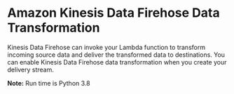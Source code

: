 # Amazon Kinesis Data Firehose Data Transformation

Kinesis Data Firehose can invoke your Lambda function to transform incoming source data and deliver the transformed data to destinations. You can enable Kinesis Data Firehose data transformation when you create your delivery stream. 

**Note:** Run time is Python 3.8


